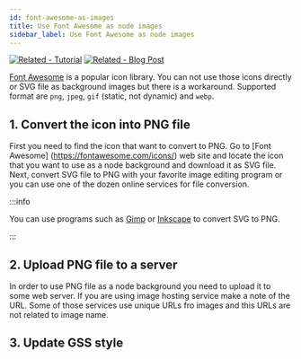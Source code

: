 ```yaml
---
id: font-awesome-as-images
title: Use Font Awesome as node images
sidebar_label: Use Font Awesome as node images
---
```


[![Related - Tutorial](https://img.shields.io/static/v1?label=Related&message=Tutorial&color=008a00&style=for-the-badge)](/tutorials/style-your-graphs-in-memgraph-lab.md) [![Related - Blog
Post](https://img.shields.io/static/v1?label=Related&message=Blog%20post&color=9C59DB&style=for-the-badge)](https://memgraph.com/blog/how-to-style-your-graphs-in-memgraph-lab)

[Font Awesome](https://fontawesome.com/) is a popular icon library. You can not use those icons directly or SVG file as background images but there is a workaround. Supported
format are `png`, `jpeg`, `gif` (static, not dynamic) and `webp`.

## 1. Convert the icon into PNG file ##

First you need to find the icon that want to convert to PNG. Go to [Font Awesome] (https://fontawesome.com/icons/) web site and locate the icon that you want to use as a node background and download it as SVG file. Next, convert SVG file to PNG with your favorite image editing program or you can use one of the dozen online services for file conversion. 

:::info

You can use programs such as [Gimp](https://www.gimp.org/) or [Inkscape](https://inkscape.org/) to convert SVG to PNG. 

:::



## 2. Upload PNG file to a server ##

In order to use PNG file as a node background you need to upload it to some web server. If you are using image hosting service make a note of the URL. Some of those services use unique URLs fro images and this URLs are not related to image name.

## 3. Update GSS style ##
